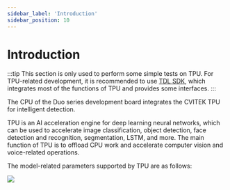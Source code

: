 ```yaml
---
sidebar_label: 'Introduction'
sidebar_position: 10
---
```


# Introduction

:::tip
This section is only used to perform some simple tests on TPU. For TPU-related development, it is recommended to use [TDL SDK](https://milkv.io/docs/duo/application-development/tdl-sdk/tdl-sdk-introduction), which integrates most of the functions of TPU and provides some interfaces.
:::

The CPU of the Duo series development board integrates the CVITEK TPU for intelligent detection.

TPU is an AI acceleration engine for deep learning neural networks, which can be used to accelerate image classification, object detection, face detection and recognition, segmentation, LSTM, and more. The main function of TPU is to offload CPU work and accelerate computer vision and voice-related operations.

The model-related parameters supported by TPU are as follows:

<Image src='/docs/duo/tpu/duo-tpu-model.webp' maxWidth='80%' align='left' />
